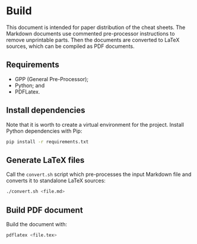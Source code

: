 # Build

This document is intended for paper distribution of the cheat sheets.
The Markdown documents use commented pre-processor instructions to remove unprintable parts.
Then the documents are converted to LaTeX sources, which can be compiled as PDF documents.

## Requirements

- GPP (General Pre-Processor);
- Python; and
- PDFLatex.

## Install dependencies

Note that it is worth to create a virtual environment for the project.
Install Python dependencies with Pip:

```sh
pip install -r requirements.txt
```

## Generate LaTeX files

Call the `convert.sh` script which pre-processes the input Markdown file and converts it to standalone LaTeX sources:

```sh
./convert.sh <file.md>
```

## Build PDF document

Build the document with:

```sh
pdflatex <file.tex>
```
